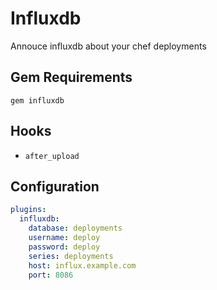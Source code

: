 Influxdb
========

Annouce influxdb about your chef deployments

Gem Requirements
----------------
`gem influxdb`

Hooks
-----
- `after_upload`

Configuration
-------------
```yaml
plugins:
  influxdb:
    database: deployments
    username: deploy
    password: deploy
    series: deployments
    host: influx.example.com
    port: 8086
```
